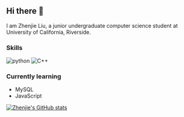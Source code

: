 ## Hi there 👋

I am Zhenjie Liu, a junior undergraduate computer science student at University of California, Riverside.

### Skills
![python](https://img.shields.io/badge/Language-Python3-blue) ![C++](https://img.shields.io/badge/Language-C%2B%2B-blue)


### Currently learning
- MySQL
- JavaScript



[![Zhenjie's GitHub stats](https://github-readme-stats.vercel.app/api?username=2314577483)](https://github.com/2314577483/github-readme-stats)
